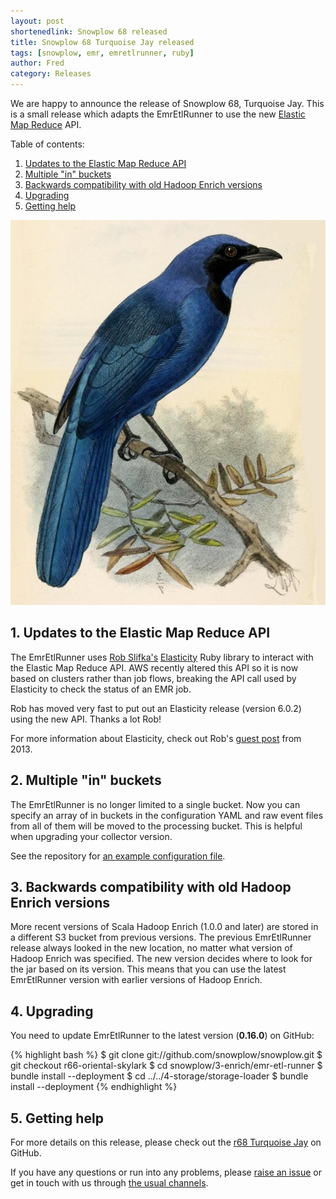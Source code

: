 ```yaml
---
layout: post
shortenedlink: Snowplow 68 released
title: Snowplow 68 Turquoise Jay released
tags: [snowplow, emr, emretlrunner, ruby]
author: Fred
category: Releases
---
```


We are happy to announce the release of Snowplow 68, Turquoise Jay. This is a small release which adapts the EmrEtlRunner to use the new [Elastic Map Reduce][emr] API.

Table of contents:

1. [Updates to the Elastic Map Reduce API](/blog/2015/07/xx/snowplow-r68-turquoise-jay-released#api)
2. [Multiple "in" buckets](/blog/2015/07/xx/snowplow-r68-turquoise-jay-released#multiple-in-buckets)
3. [Backwards compatibility with old Hadoop Enrich versions](/blog/2015/07/xx/snowplow-r68-turquoise-jay-released#jar-path)
4. [Upgrading](/blog/2015/07/xx/snowplow-r68-turquoise-jay-released#upgrading)
5. [Getting help](/blog/2015/07/xx/snowplow-r68-turquoise-jay-released#help)

![turquoise-jay][turquoise-jay]

<!--more-->

<h2 id="api">1. Updates to the Elastic Map Reduce API</h2>

The EmrEtlRunner uses [Rob Slifka's][rslifka] [Elasticity][elasticity] Ruby library to interact with the Elastic Map Reduce API. AWS recently altered this API so it is now based on clusters rather than job flows, breaking the API call used by Elasticity to check the status of an EMR job.

Rob has moved very fast to put out an Elasticity release (version 6.0.2) using the new API. Thanks a lot Rob!

For more information about Elasticity, check out Rob's [guest post][rob-post] from 2013.

<h2 id="multiple-in-buckets">2. Multiple "in" buckets</h2>

The EmrEtlRunner is no longer limited to a single bucket. Now you can specify an array of in buckets in the configuration YAML and raw event files from all of them will be moved to the processing bucket. This is helpful when upgrading your collector version.

See the repository for [an example configuration file][sample-config].

<h2 id="jar-path">3. Backwards compatibility with old Hadoop Enrich versions</h2>

More recent versions of Scala Hadoop Enrich (1.0.0 and later) are stored in a different S3 bucket from previous versions. The previous EmrEtlRunner release always looked in the new location, no matter what version of Hadoop Enrich was specified. The new version decides where to look for the jar based on its version. This means that you can use the latest EmrEtlRunner version with earlier versions of Hadoop Enrich.

<h2 id="upgrading">4. Upgrading</h2>

You need to update EmrEtlRunner to the latest version (**0.16.0**) on GitHub:

{% highlight bash %}
$ git clone git://github.com/snowplow/snowplow.git
$ git checkout r66-oriental-skylark
$ cd snowplow/3-enrich/emr-etl-runner
$ bundle install --deployment
$ cd ../../4-storage/storage-loader
$ bundle install --deployment
{% endhighlight %}

<h2 id="help">5. Getting help</h2>

For more details on this release, please check out the [r68 Turquoise Jay][r68-release] on GitHub. 

If you have any questions or run into any problems, please [raise an issue][issues] or get in touch with us through [the usual channels][talk-to-us].

[turquoise-jay]: /assets/img/blog/2015/07/turquoise-jay.jpg

[emr]: http://aws.amazon.com/elasticmapreduce/
[elasticity]: https://github.com/rslifka/elasticity
[rslifka]: https://github.com/rslifka
[rob-post]: http://snowplowanalytics.com/blog/2013/03/20/rob-slifka-elasticity/
[sample-config]: https://github.com/snowplow/snowplow/blob/kinesis-redshift-sink/3-enrich/emr-etl-runner/config/config.yml.sample

[r68-release]: https://github.com/snowplow/snowplow/releases/tag/r67-turquoise-jay
[wiki]: https://github.com/snowplow/snowplow/wiki
[issues]: https://github.com/snowplow/snowplow/issues
[talk-to-us]: https://github.com/snowplow/snowplow/wiki/Talk-to-us
